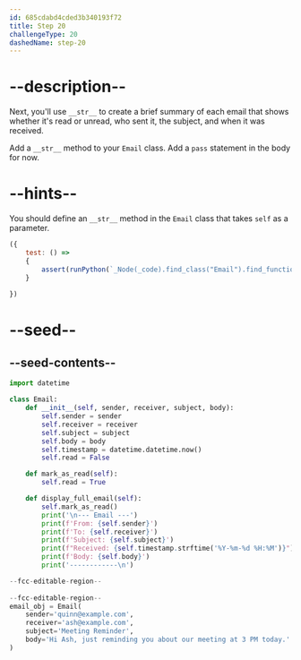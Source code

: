 ```yaml
---
id: 685cdabd4cded3b340193f72
title: Step 20
challengeType: 20
dashedName: step-20
---
```


# --description--

Next, you'll use `__str__` to create a brief summary of each email that shows whether it's read or unread, who sent it, the subject, and when it was received.

Add a `__str__` method to your `Email` class. Add a `pass` statement in the body for now.


# --hints--

You should define an `__str__` method in the `Email` class that takes `self` as a parameter.

```js
({
    test: () => 
    {
        assert(runPython(`_Node(_code).find_class("Email").find_function("__str__").has_args("self")`))
    }

})
```

# --seed--

## --seed-contents--

```py
import datetime

class Email:
    def __init__(self, sender, receiver, subject, body):
        self.sender = sender
        self.receiver = receiver
        self.subject = subject
        self.body = body
        self.timestamp = datetime.datetime.now()
        self.read = False

    def mark_as_read(self):
        self.read = True

    def display_full_email(self):
        self.mark_as_read()
        print('\n--- Email ---')
        print(f'From: {self.sender}')
        print(f'To: {self.receiver}')
        print(f'Subject: {self.subject}')
        print(f"Received: {self.timestamp.strftime('%Y-%m-%d %H:%M')}")
        print(f'Body: {self.body}')
        print('------------\n')

--fcc-editable-region--
    
--fcc-editable-region--
email_obj = Email(
    sender='quinn@example.com',
    receiver='ash@example.com',
    subject='Meeting Reminder',
    body='Hi Ash, just reminding you about our meeting at 3 PM today.'
)

```
